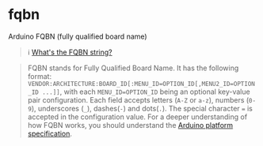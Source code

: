 # fqbn

Arduino FQBN (fully qualified board name)

> ℹ️ [What's the FQBN string?](https://arduino.github.io/arduino-cli/dev/FAQ/#whats-the-fqbn-string)

> FQBN stands for Fully Qualified Board Name. It has the following format: `VENDOR:ARCHITECTURE:BOARD_ID[:MENU_ID=OPTION_ID[,MENU2_ID=OPTION_ID ...]]`, with each `MENU_ID=OPTION_ID` being an optional key-value pair configuration. Each field accepts letters (`A-Z` or `a-z`), numbers (`0-9`), underscores (`_`), dashes(`-`) and dots(`.`). The special character `=` is accepted in the configuration value. For a deeper understanding of how FQBN works, you should understand the [Arduino platform specification](https://arduino.github.io/arduino-cli/dev/platform-specification/).
